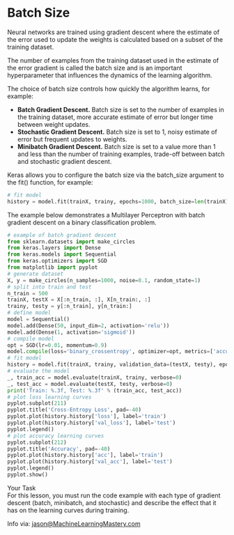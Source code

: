 # Batch Size  

Neural networks are trained using gradient descent where the estimate of the error used to update the weights is calculated based on a subset of the training dataset.

The number of examples from the training dataset used in the estimate of the error gradient is called the batch size and is an important hyperparameter that influences the dynamics of the learning algorithm.

The choice of batch size controls how quickly the algorithm learns, for example:
- **Batch Gradient Descent.** Batch size is set to the number of examples in the training dataset, more accurate estimate of error but longer time between weight updates.
- **Stochastic Gradient Descent.** Batch size is set to 1, noisy estimate of error but frequent updates to weights.
- **Minibatch Gradient Descent.** Batch size is set to a value more than 1 and less than the number of training examples, trade-off between batch and stochastic gradient descent.  

Keras allows you to configure the batch size via the batch_size argument to the fit() function, for example:

```python
# fit model
history = model.fit(trainX, trainy, epochs=1000, batch_size=len(trainX))
```
The example below demonstrates a Multilayer Perceptron with batch gradient descent on a binary classification problem.  

```python
# example of batch gradient descent
from sklearn.datasets import make_circles
from keras.layers import Dense
from keras.models import Sequential
from keras.optimizers import SGD
from matplotlib import pyplot
# generate dataset
X, y = make_circles(n_samples=1000, noise=0.1, random_state=1)
# split into train and test
n_train = 500
trainX, testX = X[:n_train, :], X[n_train:, :]
trainy, testy = y[:n_train], y[n_train:]
# define model
model = Sequential()
model.add(Dense(50, input_dim=2, activation='relu'))
model.add(Dense(1, activation='sigmoid'))
# compile model
opt = SGD(lr=0.01, momentum=0.9)
model.compile(loss='binary_crossentropy', optimizer=opt, metrics=['accuracy'])
# fit model
history = model.fit(trainX, trainy, validation_data=(testX, testy), epochs=1000, batch_size=len(trainX), verbose=0)
# evaluate the model
_, train_acc = model.evaluate(trainX, trainy, verbose=0)
_, test_acc = model.evaluate(testX, testy, verbose=0)
print('Train: %.3f, Test: %.3f' % (train_acc, test_acc))
# plot loss learning curves
pyplot.subplot(211)
pyplot.title('Cross-Entropy Loss', pad=-40)
pyplot.plot(history.history['loss'], label='train')
pyplot.plot(history.history['val_loss'], label='test')
pyplot.legend()
# plot accuracy learning curves
pyplot.subplot(212)
pyplot.title('Accuracy', pad=-40)
pyplot.plot(history.history['acc'], label='train')
pyplot.plot(history.history['val_acc'], label='test')
pyplot.legend()
pyplot.show()​
```

Your Task  
For this lesson, you must run the code example with each type of gradient descent (batch, minibatch, and stochastic) and describe the effect that it has on the learning curves during training.
  
Info via: jason@MachineLearningMastery.com 
